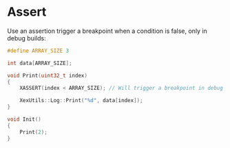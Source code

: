 # Assert

Use an assertion trigger a breakpoint when a condition is false, only in debug builds:

```C++
#define ARRAY_SIZE 3

int data[ARRAY_SIZE];

void Print(uint32_t index)
{
    XASSERT(index < ARRAY_SIZE); // Will trigger a breakpoint in debug builds if index is greater or equal to ARRAY_SIZE

    XexUtils::Log::Print("%d", data[index]);
}

void Init()
{
    Print(2);
}
```
